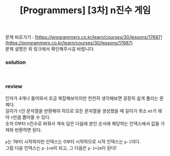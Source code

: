 ﻿---
toc: true
title:  "[Programmers] [3차] n진수 게임"
last_modified_at:   2020-09-13
categories : PS2020
excerpt: "2018 KAKAO BLIND RECRUITMENT"
image: "https://drive.google.com/uc?id=1Y6GzBs-eQzEMIovFn8T4j36ulmdO4J6Z"
sitemap :
  changefreq : weekly
  priority : 1.0
use_math: true
---
문제 바로가기 : [https://programmers.co.kr/learn/courses/30/lessons/17687](https://programmers.co.kr/learn/courses/30/lessons/17687)<br>
문제 설명은 위 링크에서 확인해주시길 바랍니다.

### solution
<script src="https://gist.github.com/yooniversal/bc7904ed45d6387f5d0685759e8b5cf5.js"></script>
<br>

### review
인자가 4개나 들어와서 조금 복잡해보이지만 천천히 생각해보면 굉장히 쉽게 풀리는 문제다.<br>
길이가 `t`인 문자열을 반환해야 하므로 모든 문자열을 생성했을 때 길이가 최소 `mt`가 돼야 `t`만큼 뽑아올 수 있다.<br>
숫자 0부터 n진수로 바꿔서 계속 담은 다음에 본인 순서에 해당하는 인덱스에서 값을 가져와 반환하면 된다.<br>
<br>
`p`는 1부터 시작하지만 인덱스는 0부터 시작하므로 시작 인덱스는 `p-1`이다.<br>
그럼 다음 인덱스는 `p-1+m`이 되고, 그 다음은 `p-1+2m`이 된다!

<script src="https://utteranc.es/client.js"
        repo="yooniversal/blog-comments"
        issue-term="pathname"
        theme="github-light"
        crossorigin="anonymous"
        async>
</script>
